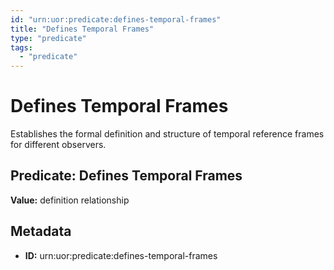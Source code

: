 ```yaml
---
id: "urn:uor:predicate:defines-temporal-frames"
title: "Defines Temporal Frames"
type: "predicate"
tags:
  - "predicate"
---
```


# Defines Temporal Frames

Establishes the formal definition and structure of temporal reference frames for different observers.

## Predicate: Defines Temporal Frames

**Value:** definition relationship

## Metadata

- **ID:** urn:uor:predicate:defines-temporal-frames
